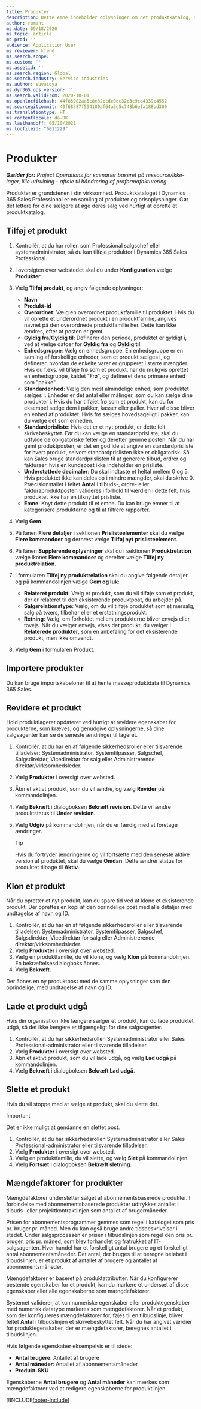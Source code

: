 ```yaml
---
title: Produkter
description: Dette emne indeholder oplysninger om det produktkatalog, som du kan bruge til at give oplysninger til kunder om de produkter og prisfastsættelser, som din organisation tilbyder.
author: rumant
ms.date: 09/18/2020
ms.topic: article
ms.prod: ''
audience: Application User
ms.reviewer: kfend
ms.search.scope: ''
ms.custom: ''
ms.assetid: ''
ms.search.region: Global
ms.search.industry: Service industries
ms.author: suvaidya
ms.dyn365.ops.version: ''
ms.search.validFrom: 2020-10-01
ms.openlocfilehash: 44f85982aa5c8e32ccde0dc32c3c9cd4339c4552
ms.sourcegitcommit: 40f68387f594180af64a5e5c748b6efa188bd300
ms.translationtype: HT
ms.contentlocale: da-DK
ms.lasthandoff: 05/10/2021
ms.locfileid: "6011229"
---
```

# <a name="products"></a>Produkter

_**Gælder for:** Project Operations for scenarier baseret på ressource/ikke-lager, lille udrulning - aftale til håndtering af proformafakturering_

Produkter er grundstenen i din virksomhed. Produktkataloget i Dynamics 365 Sales Professional er en samling af produkter og prisoplysninger. Gør det lettere for dine sælgere at øge deres salg ved hurtigt at oprette et produktkatalog.

## <a name="add-a-product"></a>Tilføj et produkt

1.  Kontrollér, at du har rollen som Professional salgschef eller systemadministrator, så du kan tilføje produkter i Dynamics 365 Sales Professional.
2.  I oversigten over webstedet skal du under **Konfiguration** vælge **Produkter**.
3.  Vælg **Tilføj produkt**, og angiv følgende oplysninger:

    -  **Navn**
    -  **Produkt-id**
    -  **Overordnet**: Vælg en overordnet produktfamilie til produktet. Hvis du vil oprette et underordnet produkt i en produktfamilie, angives navnet på den overordnede produktfamilie her. Dette kan ikke ændres, efter at posten er gemt.
    -  **Gyldig fra**/**Gyldig til**: Definerer den periode, produktet er gyldigt i, ved at vælge datoer for **Gyldig fra** og **Gyldig til**.
    -  **Enhedsgruppe**: Vælg en enhedsgruppe. En enhedsgruppe er en samling af forskellige enheder, som et produkt sælges i, og definerer, hvordan de enkelte varer er grupperet i større mængder. Hvis du f.eks. vil tilføje frø som et produkt, har du muligvis oprettet en enhedsgruppe, kaldet "Frø", og defineret dens primære enhed som "pakke".
    -  **Standardenhed**: Vælg den mest almindelige enhed, som produktet sælges i. Enheder er det antal eller målinger, som du kan sælge dine produkter i. Hvis du har tilføjet frø som et produkt, kan du for eksempel sælge dem i pakker, kasser eller paller. Hver af disse bliver en enhed af produktet. Hvis frø sælges hovedsageligt i pakker, kan du vælge det som enheden.
    -  **Standardprisliste**: Hvis det er et nyt produkt, er dette felt skrivebeskyttet. Før du kan vælge en standardprisliste, skal du udfylde de obligatoriske felter og derefter gemme posten. Når du har gemt produktposten, er det en god ide at angive en standardprisliste for hvert produkt, selvom standardprislisten ikke er obligatorisk. Så kan Sales bruge standardprislisten til at generere tilbud, ordrer og fakturaer, hvis en kundepost ikke indeholder en prisliste.
    -  **Understøttede decimaler**: Du skal indtaste et heltal mellem 0 og 5. Hvis produktet ikke kan deles op i mindre mængder, skal du skrive 0. Præcisionstallet i feltet **Antal** i tilbuds-, ordre- eller fakturaproduktposten valideres i forhold til værdien i dette felt, hvis produktet ikke har en tilknyttet prisliste.
    -  **Emne**: Knyt dette produkt til et emne. Du kan bruge emner til at kategorisere produkterne og til at filtrere rapporter.

4.  Vælg **Gem**.
5.  På fanen **Flere detaljer** i sektionen **Prislisteelementer** skal du vælge **Flere kommandoer** og dernæst vælge **Tilføj nyt prislisteelement**.
7.  På fanen **Supplerende oplysninger** skal du i sektionen **Produktrelation** vælge ikonet **Flere kommandoer** og derefter vælge **Tilføj ny produktrelation**.
8.  I formularen **Tilføj ny produktrelation** skal du angive følgende detaljer og på kommandolinjen vælge **Gem og luk**:

    -   **Relateret produkt**: Vælg et produkt, som du vil tilføje som et produkt, der er relateret til den eksisterende produktpost, du arbejder på.
    -   **Salgsrelationstype**: Vælg, om du vil tilføje produktet som et mersalg, salg på tværs, tilbehør eller et erstatningsprodukt.
    -   **Retning**: Vælg, om forholdet mellem produkterne bliver envejs eller tovejs. Når du vælger envejs, vises det produkt, du vælger i **Relaterede produkter**, som en anbefaling for det eksisterende produkt, men ikke omvendt.

9.  Vælg **Gem** i formularen Produkt.

## <a name="import-products"></a>Importere produkter

Du kan bruge importskabeloner til at hente masseproduktdata til Dynamics 365 Sales.

## <a name="revise-a-product"></a>Revidere et produkt

Hold produktlageret opdateret ved hurtigt at revidere egenskaber for produkterne, som kræves, og genudgive oplysningerne, så dine salgsagenter kan se de seneste ændringer til lageret.

1.  Kontrollér, at du har en af følgende sikkerhedsroller eller tilsvarende tilladelser: Systemadministrator, Systemtilpasser, Salgschef, Salgsdirektør, Vicedirektør for salg eller Administrerende direktør/virksomhedsleder.
2.  Vælg **Produkter** i oversigt over websted.
3.  Åbn et aktivt produkt, som du vil ændre, og vælg **Revider** på kommandolinjen.
4.  Vælg **Bekræft** i dialogboksen **Bekræft revision**. Dette vil ændre produktstatus til **Under revision**.
5.  Vælg **Udgiv** på kommandolinjen, når du er færdig med at foretage ændringer.

    > [!TIP]
    > Hvis du fortryder ændringerne og vil fortsætte med den seneste aktive version af produktet, skal du vælge **Omdan**. Dette ændrer status for produktet tilbage til **Aktiv**.

## <a name="clone-a-product"></a>Klon et produkt 

Når du opretter et nyt produkt, kan du spare tid ved at klone et eksisterende produkt. Der oprettes en kopi af den oprindelige post med alle detaljer med undtagelse af navn og ID.

1.  Kontrollér, at du har en af følgende sikkerhedsroller eller tilsvarende tilladelser: Systemadministrator, Systemtilpasser, Salgschef, Salgsdirektør, Vicedirektør for salg eller Administrerende direktør/virksomhedsleder.
2.  Vælg **Produkter** i oversigt over websted.
3.  Vælg en produktfamilie, du vil klone, og vælg **Klon** på kommandolinjen. En bekræftelsesdialogboks åbnes.
4.  Vælg **Bekræft**.

Der åbnes en ny produktpost med de samme oplysninger som den oprindelige, med undtagelse af navn og ID.

## <a name="retire-a-product"></a>Lade et produkt udgå 

Hvis din organisation ikke længere sælger et produkt, kan du lade produktet udgå, så det ikke længere er tilgængeligt for dine salgsagenter.

1.  Kontrollér, at du har sikkerhedsrollen Systemadministrator eller Sales Professional-administrator eller tilsvarende tilladelser.
2.  Vælg **Produkter** i oversigt over websted.
3.  Åbn et aktivt produkt, som du vil lade udgå, og vælg **Lad udgå** på kommandolinjen.
4.  Vælg **Bekræft** i dialogboksen **Bekræft Lad udgå**.


## <a name="delete-a-product"></a>Slette et produkt

Hvis du vil stoppe med at sælge et produkt, skal du slette det.

> [!IMPORTANT]
> Det er ikke muligt at gendanne en slettet post.

1.  Kontrollér, at du har sikkerhedsrollen Systemadministrator eller Sales Professional-administrator eller tilsvarende tilladelser.
2.  Vælg **Produkter** i oversigt over websted.
3.  Vælg en produktfamilie, du vil slette, og vælg **Slet** på kommandolinjen.
4.  Vælg **Fortsæt** i dialogboksen **Bekræft sletning**.
 
 ## <a name="quantity-factors-for-products"></a>Mængdefaktorer for produkter

Mængdefaktorer understøtter salget af abonnementsbaserede produkter. I forbindelse med abonnementsbaserede produkter udtrykkes antallet i tilbuds- eller projektkontraktlinjen som antallet af brugermåneder.

Prisen for abonnementsprogrammer gemmes som regel i kataloget som pris pr. bruger pr. måned. Men du kan også bruge andre tidsbeskrivelser i stedet. Under salgsprocessen er prisen i tilbudslinjen som regel den pris pr. bruger, pris pr. måned, som blev forhandlet og fratrukket af IT-salgsagenten. Hver handel har et forskelligt antal brugere og et forskelligt antal abonnementsmåneder. Det antal, der bruges til at beregne beløbet i tilbudslinjen, er et produkt af antallet af brugere og antallet af abonnementsmåneder.

Mængdefaktorer er baseret på produktattributter. Når du konfigurerer bestemte egenskaber for et produkt, kan du markere et undersæt af disse egenskaber eller alle egenskaberne som mængdefaktorer.

Systemet validerer, at kun numeriske egenskaber eller produktegenskaber med numerisk datatype markeres som mængdefaktorer. Når et produkt, som der konfigureres mængdefaktorer for, føjes til en tilbudslinje, bliver feltet **Antal** i tilbudslinjen et skrivebeskyttet felt. Når du har angivet værdier for produktegenskaber, der er mængdefaktorer, beregnes antallet i tilbudslinjen.

Hvis følgende egenskaber eksempelvis er til stede: 

- **Antal brugere**: Antallet af brugere 
- **Antal måneder**: Antallet af abonnementsmåneder
- **Produkt-SKU** 

Egenskaberne **Antal brugere** og **Antal måneder** kan mærkes som mængdefaktorer ved at redigere egenskaberne for produktlinjen. 


[!INCLUDE[footer-include](../includes/footer-banner.md)]